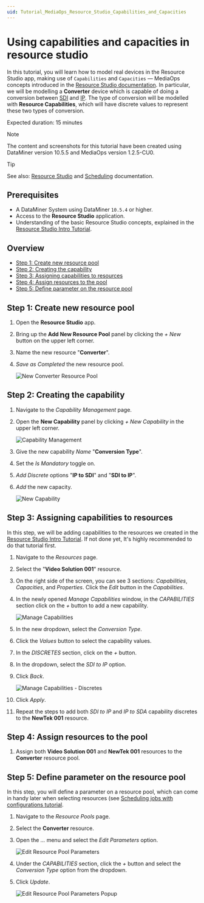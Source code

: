 ```yaml
---
uid: Tutorial_MediaOps_Resource_Studio_Capabilities_and_Capacities
---
```


# Using capabilities and capacities in resource studio

In this tutorial, you will learn how to model real devices in the Resource Studio app, making use of `Capabilities` and `Capacities` — MediaOps concepts introduced in the [Resource Studio documentation](xref:MO_Resource_Studio). In particular, we will be modelling a **Converter** device which is capable of doing a conversion between [SDI](https://en.wikipedia.org/wiki/Serial_digital_interface) and [IP](https://en.wikipedia.org/wiki/Internet_Protocol). The type of conversion will be modelled with **Resource Capabilities**, which will have discrete values to represent these two types of conversion.

Expected duration: 15 minutes

> [!NOTE]  
> The content and screenshots for this tutorial have been created using DataMiner version 10.5.5 and MediaOps version 1.2.5-CU0.

> [!TIP]  
> See also: [Resource Studio](xref:MO_Resource_Studio) and [Scheduling](xref:MO_Scheduling) documentation.

## Prerequisites

- A DataMiner System using DataMiner `10.5.4` or higher.
- Access to the **Resource Studio** application.
- Understanding of the basic Resource Studio concepts, explained in the [Resource Studio Intro Tutorial](xref:Tutorial_MediaOps_Resource_Studio_Intro).

## Overview

- [Step 1: Create new resource pool](#step-1-create-new-resource-pool)
- [Step 2: Creating the capability](#step-2-creating-the-capability)
- [Step 3: Assigning capabilities to resources](#step-3-assigning-capabilities-to-resources)
- [Step 4: Assign resources to the pool](#step-4-assign-resources-to-the-pool)
- [Step 5: Define parameter on the resource pool](#step-5-define-parameter-on-the-resource-pool)

## Step 1: Create new resource pool

1. Open the **Resource Studio** app.

1. Bring up the **Add New Resource Pool** panel by clicking the *+ New* button on the upper left corner.

1. Name the new resource "**Converter**".

1. *Save as Completed* the new resource pool.

   ![New Converter Resource Pool](~/solutions/images/Resource_Studio_New_Converter_Pool.png)

## Step 2: Creating the capability

1. Navigate to the *Capability Management* page.

1. Open the **New Capability** panel by clicking *+ New Capability* in the upper left corner.

   ![Capability Management](~/solutions/images/Resource_Studio_Capability_Management.png)

1. Give the new capability *Name* "**Conversion Type**".

1. Set the *Is Mandatory* toggle on.

1. *Add Discrete* options "**IP to SDI**" and "**SDI to IP**".

1. *Add* the new capacity.

   ![New Capability](~/solutions/images/Resource_Studio_New_Capability.png)

## Step 3: Assigning capabilities to resources

In this step, we will be adding capabilities to the resources we created in the [Resource Studio Intro Tutorial](xref:Tutorial_MediaOps_Resource_Studio_Intro). If not done yet, It's highly recommended to do that tutorial first.

1. Navigate to the *Resources* page.

1. Select the "**Video Solution 001**" resource.

1. On the right side of the screen, you can see 3 sections: *Capabilities*, *Capacities*, and *Properties*. Click the *Edit* button in the *Capabilities*.

1. In the newly opened *Manage Capabilities* window, in the *CAPABILITIES* section click on the *+* button to add a new capability.

   ![Manage Capabilities](~/solutions/images/Resource_Studio_Manage_Capabilities.png)

1. In the new dropdown, select the *Conversion Type*.

1. Click the *Values* button to select the capability values.

1. In the *DISCRETES* section, click on the *+* button.

1. In the dropdown, select the *SDI to IP* option.

1. Click *Back*.

   ![Manage Capabilities - Discretes](~/solutions/images/Resource_Studio_Manage_Capabilities_Discretes.png)

1. Click *Apply*.

1. Repeat the steps to add both *SDI to IP* and *IP to SDA* capability discretes to the **NewTek 001** resource.

## Step 4: Assign resources to the pool

1. Assign both **Video Solution 001** and **NewTek 001** resources to the **Converter** resource pool.

## Step 5: Define parameter on the resource pool

In this step, you will define a parameter on a resource pool, which can come in handy later when selecting resources (see [Scheduling jobs with configurations tutorial](xref:Tutorial_MediaOps_Scheduling_Configurations).

1. Navigate to the *Resource Pools* page.

1. Select the **Converter** resource.

1. Open the *...* menu and select the *Edit Parameters* option.

   ![Edit Resource Pool Parameters](~/solutions/images/Resource_Studio_Edit_Resource_Pool_Parameters.png)

1. Under the *CAPABILITIES* section, click the *+* button and select the *Conversion Type* option from the dropdown.

1. Click *Update*.

   ![Edit Resource Pool Parameters Popup](~/solutions/images/Resource_Studio_Edit_Resource_Pool_Parameters_Popup.png)